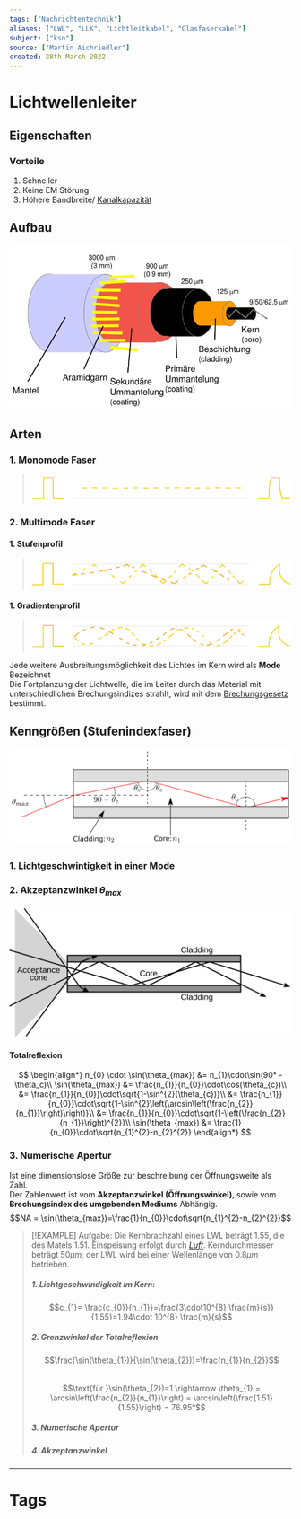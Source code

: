 ```yaml
---
tags: ["Nachrichtentechnik"]
aliases: ["LWL", "LLK", "Lichtleitkabel", "Glasfaserkabel"]
subject: ["ksn"]
source: ["Martin Aichriedler"]
created: 28th March 2022
---
```


# Lichtwellenleiter

## Eigenschaften

### Vorteile

1. Schneller
2. Keine EM Störung
3. Höhere Bandbreite/ [Kanalkapazität](../Netzwerktechnik/Kanalkapazität.md)

## Aufbau

![lwl_aufbau](assets/lwl_aufbau.png)

## Arten

### 1. Monomode Faser

>![monomode_faser](assets/monomode_faser.png)

### 2. Multimode Faser

#### 1. Stufenprofil

>![multimode_stufenp](assets/multimode_stufenp.png)

#### 1. Gradientenprofil

>![multimode_gradienten_p](assets/multimode_gradienten_p.png)

Jede weitere Ausbreitungsmöglichkeit des Lichtes im Kern wird als **Mode** Bezeichnet  
Die Fortplanzung der Lichtwelle, die im Leiter durch das Material mit unterschiedlichen Brechungsindizes strahlt, wird mit dem [Brechungsgesetz](../Physikw/Snelliussches%20Brechungsgesetz.md) bestimmt.

## Kenngrößen (Stufenindexfaser)

![Optic_fibre-numerical_aperture_diagram.svg](assets/Optic_fibre-numerical_aperture_diagram.svg.png) 

### 1. Lichtgeschwintigkeit in einer Mode

### 2. Akzeptanzwinkel $\theta_{max}$

 ![Optical-fibre.svg](assets/Optical-fibre.svg.png)

#### Totalreflexion

$$
\begin{align*}
n_{0} \cdot \sin(\theta_{max}) &= n_{1}\cdot\sin(90° -\theta_c)\\
\sin(\theta_{max}) &= \frac{n_{1}}{n_{0}}\cdot\cos(\theta_{c})\\
&= \frac{n_{1}}{n_{0}}\cdot\sqrt{1-\sin^{2}(\theta_{c})}\\
&= \frac{n_{1}}{n_{0}}\cdot\sqrt{1-\sin^{2}\left(\arcsin\left(\frac{n_{2}}{n_{1}}\right)\right)}\\
&= \frac{n_{1}}{n_{0}}\cdot\sqrt{1-\left(\frac{n_{2}}{n_{1}}\right)^{2}}\\
\sin(\theta_{max}) &= \frac{1}{n_{0}}\cdot\sqrt{n_{1}^{2}-n_{2}^{2}}
\end{align*}
$$

### 3. Numerische Apertur

Ist eine dimensionslose Größe zur beschreibung der Öffnungsweite als Zahl.  
Der Zahlenwert ist vom **Akzeptanzwinkel (Öffnungswinkel)**, sowie vom **Brechungsindex des umgebenden Mediums** Abhängig.  
$$NA = \sin(\theta_{max})=\frac{1}{n_{0}}\cdot\sqrt{n_{1}^{2}-n_{2}^{2}}$$

>[!EXAMPLE] Aufgabe: Die Kernbrachzahl eines LWL beträgt $1.55$, die des Matels $1.51$. Einspeisung erfolgt durch *[Luft](../Physikw/Lufthülle%20der%20Erde.md)*. Kerndurchmesser beträgt $50\mu m$, der LWL wird bei einer Wellenlänge von $0.8\mu m$ betrieben.
> ##### 1. Lichtgeschwindigkeit im Kern:
> $$c_{1}= \frac{c_{0}}{n_{1}}=\frac{3\cdot10^{8} \frac{m}{s}}{1.55}=1.94\cdot 10^{8} \frac{m}{s}$$
> ##### 2. Grenzwinkel der Totalreflexion
> $$\frac{\sin(\theta_{1})}{\sin(\theta_{2})}=\frac{n_{1}}{n_{2}}$$  
> $$\text{für }\sin(\theta_{2})=1 \rightarrow \theta_{1} = \arcsin\left(\frac{n_{2}}{n_{1}}\right) = \arcsin\left(\frac{1.51}{1.55}\right) = 76.95°$$
> ##### 3. Numerische Apertur
> ##### 4. Akzeptanzwinkel


---

# Tags